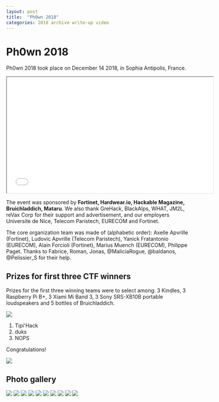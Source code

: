 ```yaml
---
layout: post
title:  "Ph0wn 2018"
categories: 2018 archive write-up video
---
```


# Ph0wn 2018

Ph0wn 2018 took place on December 14 2018, in Sophia Antipolis, France.

<iframe src="/videos/ph0wn-wannadrink.mp4" width="560" height="315" allowfullscreen="allowfullscreen"></iframe>

The event was sponsored by **Fortinet, Hardwear.io, Hackable Magazine, Bruichladdich, Mataru**. We also thank GreHack, BlackAlps, WHAT, JM2L, reVax Corp for their support and advertisement, and our employers Universite de Nice, Telecom Paristech, EURECOM and Fortinet.

The core organization team was made of (alphabetic order): Axelle Apvrille (Fortinet), Ludovic Apvrille (Telecom Paristech), Yanick Fratantonio (EURECOM), Alain Forcioli (Fortinet), Marius Muench (EURECOM), Philippe Paget. Thanks to Fabrice, Roman, Jonas, @MaliciaRogue, @baldanos, @Pelissier_S for their help.

## Prizes for first three CTF winners

Prizes for the first three winning teams were to select among: 3 Kindles, 3 Raspberry Pi B+, 3  Xiami Mi Band 3, 3 Sony SRS-XB10B portable loudspeakers and 5 bottles of Bruichladdich.

![](/images/ph0wn2018-prizes.jpg)

1. Tipi'Hack
2. duks
3. NOPS

Congratulations!

![](/images/ph0wn2017-prizes.jpg)

## Photo gallery

![](/images/ph0wn2018-winners.jpg)
![](/images/ph0wn2018-robot.jpg)
![](/images/ph0wn2018-equipment-table.jpg)
![](/images/ph0wn2018-duks.jpg)
![](/images/ph0wn2018-chromecast.jpg)
![](/images/ph0wn2018-ludo.jpg)
![](/images/ph0wn2018-axelle-speech.jpg)
![](/images/ph0wn2018-computer-reverse.jpg)
![](/images/ph0wn2018-highscore.jpg)
![](/images/ph0wn2018-team.jpg)
